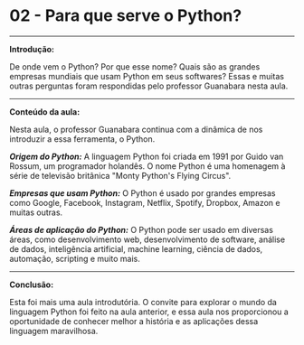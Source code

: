 # **02 - Para que serve o Python?**

---

**Introdução:**

De onde vem o Python? Por que esse nome? Quais são as grandes empresas mundiais que usam Python em seus softwares? Essas e muitas outras perguntas foram respondidas pelo professor Guanabara nesta aula.

---

**Conteúdo da aula:**

Nesta aula, o professor Guanabara continua com a dinâmica de nos introduzir a essa ferramenta, o Python.

***Origem do Python:*** A linguagem Python foi criada em 1991 por Guido van Rossum, um programador holandês. O nome Python é uma homenagem à série de televisão britânica "Monty Python's Flying Circus".

***Empresas que usam Python:*** O Python é usado por grandes empresas como Google, Facebook, Instagram, Netflix, Spotify, Dropbox, Amazon e muitas outras.

***Áreas de aplicação do Python:*** O Python pode ser usado em diversas áreas, como desenvolvimento web, desenvolvimento de software, análise de dados, inteligência artificial, machine learning, ciência de dados, automação, scripting e muito mais.

---

**Conclusão:**

Esta foi mais uma aula introdutória. O convite para explorar o mundo da linguagem Python foi feito na aula anterior, e essa aula nos proporcionou a oportunidade de conhecer melhor a história e as aplicações dessa linguagem maravilhosa.
